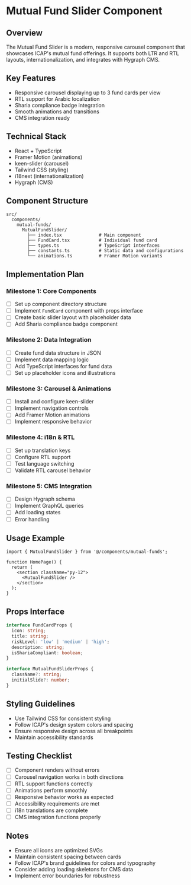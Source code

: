 # Mutual Fund Slider Component

## Overview
The Mutual Fund Slider is a modern, responsive carousel component that showcases ICAP's mutual fund offerings. It supports both LTR and RTL layouts, internationalization, and integrates with Hygraph CMS.

## Key Features
- Responsive carousel displaying up to 3 fund cards per view
- RTL support for Arabic localization
- Sharia compliance badge integration
- Smooth animations and transitions
- CMS integration ready

## Technical Stack
- React + TypeScript
- Framer Motion (animations)
- keen-slider (carousel)
- Tailwind CSS (styling)
- i18next (internationalization)
- Hygraph (CMS)

## Component Structure
```
src/
  components/
    mutual-funds/
      MutualFundSlider/
        ├── index.tsx              # Main component
        ├── FundCard.tsx           # Individual fund card
        ├── types.ts               # TypeScript interfaces
        ├── constants.ts           # Static data and configurations
        └── animations.ts          # Framer Motion variants
```

## Implementation Plan

### Milestone 1: Core Components
- [ ] Set up component directory structure
- [ ] Implement `FundCard` component with props interface
- [ ] Create basic slider layout with placeholder data
- [ ] Add Sharia compliance badge component

### Milestone 2: Data Integration
- [ ] Create fund data structure in JSON
- [ ] Implement data mapping logic
- [ ] Add TypeScript interfaces for fund data
- [ ] Set up placeholder icons and illustrations

### Milestone 3: Carousel & Animations
- [ ] Install and configure keen-slider
- [ ] Implement navigation controls
- [ ] Add Framer Motion animations
- [ ] Implement responsive behavior

### Milestone 4: i18n & RTL
- [ ] Set up translation keys
- [ ] Configure RTL support
- [ ] Test language switching
- [ ] Validate RTL carousel behavior

### Milestone 5: CMS Integration
- [ ] Design Hygraph schema
- [ ] Implement GraphQL queries
- [ ] Add loading states
- [ ] Error handling

## Usage Example

```tsx
import { MutualFundSlider } from '@/components/mutual-funds';

function HomePage() {
  return (
    <section className="py-12">
      <MutualFundSlider />
    </section>
  );
}
```

## Props Interface

```typescript
interface FundCardProps {
  icon: string;
  title: string;
  riskLevel: 'low' | 'medium' | 'high';
  description: string;
  isShariaCompliant: boolean;
}

interface MutualFundSliderProps {
  className?: string;
  initialSlide?: number;
}
```

## Styling Guidelines
- Use Tailwind CSS for consistent styling
- Follow ICAP's design system colors and spacing
- Ensure responsive design across all breakpoints
- Maintain accessibility standards

## Testing Checklist
- [ ] Component renders without errors
- [ ] Carousel navigation works in both directions
- [ ] RTL support functions correctly
- [ ] Animations perform smoothly
- [ ] Responsive behavior works as expected
- [ ] Accessibility requirements are met
- [ ] i18n translations are complete
- [ ] CMS integration functions properly

## Notes
- Ensure all icons are optimized SVGs
- Maintain consistent spacing between cards
- Follow ICAP's brand guidelines for colors and typography
- Consider adding loading skeletons for CMS data
- Implement error boundaries for robustness 